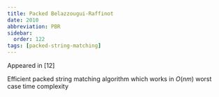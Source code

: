 ```yaml
---
title: Packed Belazzougui-Raffinot
date: 2010
abbreviation: PBR
sidebar:
  order: 122
tags: [packed-string-matching]
---
```


Appeared in [12]

Efficient packed string matching algorithm which works in $O(nm)$ worst case time complexity
